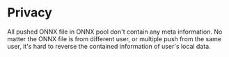 # Privacy 
All pushed ONNX file in ONNX pool don't contain any meta information. No matter the ONNX file is from different user, or multiple push from the same user, it's hard to reverse the contained information of user's local data.
